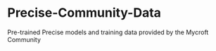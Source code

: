 # Precise-Community-Data
Pre-trained Precise models and training data provided by the Mycroft Community
